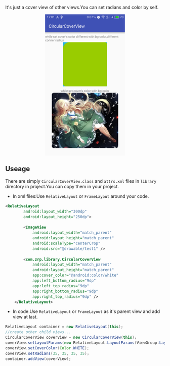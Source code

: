 It's just a cover view of other views.You can set radians and color by self.

<img src="./screenshot/device-2016-07-19-170200.png" style="display:block;width:50%;margin:0 auto"/>

Useage
---

There are simply `CircularCoverView.class` and `attrs.xml` files in `library` directory in project.You can copy them in your project.

- In xml files:Use `RelativeLayout` or `FrameLayout` around your code.
```xml
<RelativeLayout
        android:layout_width="300dp"
        android:layout_height="250dp">

        <ImageView
            android:layout_width="match_parent"
            android:layout_height="match_parent"
            android:scaleType="centerCrop"
            android:src="@drawable/test1" />

        <com.zrp.library.CircularCoverView
            android:layout_width="match_parent"
            android:layout_height="match_parent"
            app:cover_color="@android:color/white"
            app:left_bottom_radius="9dp"
            app:left_top_radius="9dp"
            app:right_bottom_radius="9dp"
            app:right_top_radius="9dp" />
    </RelativeLayout>
```
- In code:Use `RelativeLayout` or `FrameLayout` as it's parent view and add view at last.
```java
RelativeLayout container = new RelativeLayout(this);
//create other child views...
CircularCoverView coverView = new CircularCoverView(this);
coverView.setLayoutParams(new RelativeLayout.LayoutParams(ViewGroup.LayoutParams.MATCH_PARENT, ViewGroup.LayoutParams.MATCH_PARENT));
coverView.setCoverColor(Color.WHITE);
coverView.setRadians(35, 35, 35, 35);
container.addView(coverView);
```
